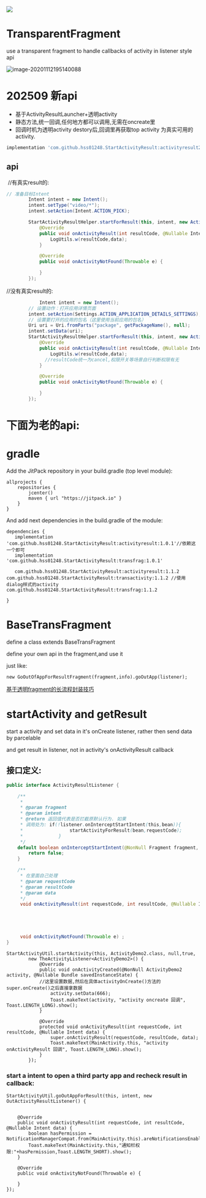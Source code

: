 [![](https://jitpack.io/v/hss01248/StartActivityResult.svg)](https://jitpack.io/#hss01248/StartActivityResult)
# TransparentFragment
use a transparent fragment to handle callbacks of activity in listener style api

![image-20201112195140088](https://gitee.com/hss012489/picbed/raw/master/picgo/1605181900175-image-20201112195140088.jpg)



# 202509 新api

* 基于ActivityResultLauncher+透明activity
* 静态方法,统一回调,任何地方都可以调用,无需在oncreate里
* 回调时机为透明activity destory后,回调里再获取top activity 为真实可用的activity.



```groovy
implementation 'com.github.hss01248.StartActivityResult:activityresult2:2.0.0'
```



##  api

​	//有真实result的:

```java
// 准备目标Intent
        Intent intent = new Intent();
        intent.setType("video/*");
        intent.setAction(Intent.ACTION_PICK);

        StartActivityResultHelper.startForResult(this, intent, new ActivityResultCallback() {
            @Override
            public void onActivityResult(int resultCode, @Nullable Intent data) {
                LogUtils.w(resultCode,data);
            }

            @Override
            public void onActivityNotFound(Throwable e) {

            }
        });
```







//没有真实result的:

```java
			Intent intent = new Intent();
        // 设置动作：打开应用详情页面
        intent.setAction(Settings.ACTION_APPLICATION_DETAILS_SETTINGS);
        // 设置要打开的应用的包名（这里使用当前应用的包名）
        Uri uri = Uri.fromParts("package", getPackageName(), null);
        intent.setData(uri);
        StartActivityResultHelper.startForResult(this, intent, new ActivityResultCallback() {
            @Override
            public void onActivityResult(int resultCode, @Nullable Intent data) {
                LogUtils.w(resultCode,data);
              //resultCode统一为cancel,权限开关等场景自行判断权限有无
            }

            @Override
            public void onActivityNotFound(Throwable e) {

            }
        });
```



# 下面为老的api:

# gradle

Add the JitPack repository in your build.gradle (top level module):

```
allprojects {
    repositories {
        jcenter()
        maven { url "https://jitpack.io" }
    }
}
```

And add next dependencies in the build.gradle of the module:

```
dependencies {
   implementation 'com.github.hss01248.StartActivityResult:activityresult:1.0.1'//依赖这一个即可
   implementation   'com.github.hss01248.StartActivityResult:transfrag:1.0.1'
   
   com.github.hss01248.StartActivityResult:activityresult:1.1.2
com.github.hss01248.StartActivityResult:transactivity:1.1.2 //使用dialog样式的activity
com.github.hss01248.StartActivityResult:transfrag:1.1.2
   
}
```

# BaseTransFragment

define a class extends BaseTransFragment

define your own api in the fragment,and use it

just like: 

```
new GoOutOfAppForResultFragment(fragment,info).goOutApp(listener);
```

[基于透明fragment的长流程封装技巧](https://juejin.im/post/5c2f0a0951882524661d1252)



# startActivity and getResult

start a activity and set data in it's onCreate listener, rather then send data by parcelable

and get result in listener, not in activity's onActivityResult callback

## 接口定义:

```java
public interface ActivityResultListener {

    /**
     *
     * @param fragment
     * @param intent
     * @return 返回值代表是否拦截原默认行为. 如果
     * 调用处为: if(!listener.onInterceptStartIntent(this,bean)){
     *                 startActivityForResult(bean,requestCode);
     *             }
     */
    default boolean onInterceptStartIntent(@NonNull Fragment fragment, @Nullable Intent intent, int requestCode){
        return false;
    }

    /**
     * 在里面自己处理
     * @param requestCode
     * @param resultCode
     * @param data
     */
     void onActivityResult(int requestCode, int resultCode, @Nullable Intent data);





     void onActivityNotFound(Throwable e) ;
}
```









```
StartActivityUtil.startActivity(this, ActivityDemo2.class, null,true,
        new TheActivityListener<ActivityDemo2>() {
            @Override
            public void onActivityCreated(@NonNull ActivityDemo2 activity, @Nullable Bundle savedInstanceState) {
            //这里设置数据,然后在具体activityOnCreate()方法的super.onCreate()之后直接拿数据
                activity.setData(666);
                Toast.makeText(activity, "activity oncreate 回调", Toast.LENGTH_LONG).show();
            }

            @Override
            protected void onActivityResult(int requestCode, int resultCode, @Nullable Intent data) {
                super.onActivityResult(requestCode, resultCode, data);
                Toast.makeText(MainActivity.this, "activity onActivityResult 回调", Toast.LENGTH_LONG).show();
            }
        });
```



### start a intent to open a third party app and recheck result in callback:

```
StartActivityUtil.goOutAppForResult(this, intent, new OutActivityResultListener() {


    @Override
    public void onActivityResult(int requestCode, int resultCode, @Nullable Intent data) {
        boolean hasPermission =   NotificationManagerCompat.from(MainActivity.this).areNotificationsEnabled();
        Toast.makeText(MainActivity.this,"通知栏权限:"+hasPermission,Toast.LENGTH_SHORT).show();
    }

    @Override
    public void onActivityNotFound(Throwable e) {

    }
});
```




